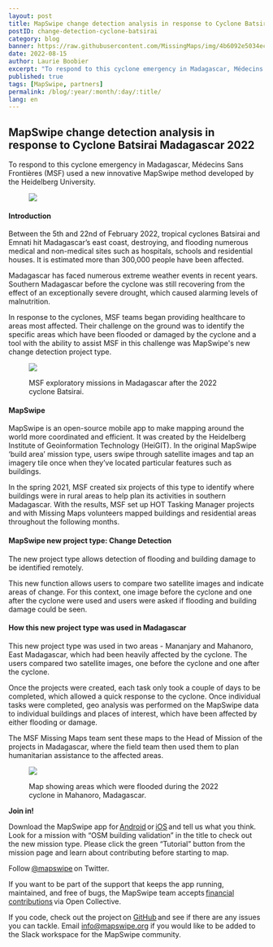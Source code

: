 ```yaml
---
layout: post
title: MapSwipe change detection analysis in response to Cyclone Batsirai Madagascar 2022
postID: change-detection-cyclone-batsirai
category: blog
banner: https://raw.githubusercontent.com/MissingMaps/img/4b6092e5034ec52e85e0f75522d28dda1b702754/images/missingmaps-blog_20220815_MapSwipe-banner2.jpg 
date: 2022-08-15
author: Laurie Boobier
excerpt: "To respond to this cyclone emergency in Madagascar, Médecins Sans Frontières (MSF) used a new innovative MapSwipe method developed by the Heidelberg University." 
published: true
tags: [MapSwipe, partners]
permalink: /blog/:year/:month/:day/:title/
lang: en
---
```


## MapSwipe change detection analysis in response to Cyclone Batsirai Madagascar 2022 

To respond to this cyclone emergency in Madagascar, Médecins Sans Frontières (MSF) used a new innovative MapSwipe method developed by the Heidelberg University. 

<figure>
<img src="https://raw.githubusercontent.com/MissingMaps/img/main/images/missingmaps-blog_20220815_MapSwipe-banner.png">
<p class="caption"></p>
</figure>

#### Introduction  

Between the 5th and 22nd of February 2022, tropical cyclones Batsirai and Emnati hit Madagascar’s east coast, destroying, and flooding numerous medical and non-medical sites such as hospitals, schools and residential houses. It is estimated more than 300,000 people have been affected.  

Madagascar has faced numerous extreme weather events in recent years. Southern Madagascar before the cyclone was still recovering from the effect of an exceptionally severe drought, which caused alarming levels of malnutrition.  

In response to the cyclones, MSF teams began providing healthcare to areas most affected. Their challenge on the ground was to identify the specific areas which have been flooded or damaged by the cyclone and a tool with the ability to assist MSF in this challenge was MapSwipe's new change detection project type. 


<figure>
<img src="https://raw.githubusercontent.com/MissingMaps/img/main/images/missingmaps-blog_20220815_MapSwipe%20(2).jpg">
<p class="caption">MSF exploratory missions in Madagascar after the 2022 cyclone Batsirai.</p>
</figure>


#### MapSwipe 

 
MapSwipe is an open-source mobile app to make mapping around the world more coordinated and efficient. It was created by the Heidelberg Institute of Geoinformation Technology (HeiGIT). In the original MapSwipe ‘build area’ mission type, users swipe through satellite images and tap an imagery tile once when they’ve located particular features such as buildings. 

In the spring 2021, MSF created six projects of this type to identify where buildings were in rural areas to help plan its activities in southern Madagascar. With the results, MSF set up HOT Tasking Manager projects and with Missing Maps volunteers mapped buildings and residential areas throughout the following months. 


#### MapSwipe new project type: Change Detection


The new project type allows detection of flooding and building damage to be identified remotely. 

This new function allows users to compare two satellite images and indicate areas of change. For this context, one image before the cyclone and one after the cyclone were used and users were asked if flooding and building damage could be seen. 


#### How this new project type was used in Madagascar 
  

This new project type was used in two areas - Mananjary and Mahanoro, East Madagascar, which had been heavily affected by the cyclone. The users compared two satellite images, one before the cyclone and one after the cyclone. 

Once the projects were created, each task only took a couple of days to be completed, which allowed a quick response to the cyclone. Once individual tasks were completed, geo analysis was performed on the MapSwipe data to individual buildings and places of interest, which have been affected by either flooding or damage. 

The MSF Missing Maps team sent these maps to the Head of Mission of the projects in Madagascar, where the field team then used them to plan humanitarian assistance to the affected areas. 


<figure>
<img src="https://raw.githubusercontent.com/MissingMaps/img/main/images/missingmaps-blog_20220815_MapSwipe.jpg">
<p class="caption">Map showing areas which were flooded during the 2022 cyclone in Mahanoro, Madagascar.</p>
</figure>

 
**Join in!**

Download the MapSwipe app for [Android](https://play.google.com/store/apps/details?id=org.missingmaps.mapswipe) or [iOS](https://itunes.apple.com/us/app/mapswipe/id1133855392?ls=1&mt=8) and tell us what you think. Look for a mission with “OSM building validation” in the title to check out the new mission type. Please click the green “Tutorial” button from the mission page and learn about contributing before starting to map. 

Follow [@mapswipe](https://twitter.com/mapswipe) on Twitter. 

If you want to be part of the support that keeps the app running, maintained, and free of bugs, the MapSwipe team accepts [financial contributions](https://opencollective.com/mapswipe) via Open Collective. 

If you code, check out the project on [GitHub](https://github.com/mapswipe) and see if there are any issues you can tackle. Email info@mapswipe.org if you would like to be added to the Slack workspace for the MapSwipe community. 
